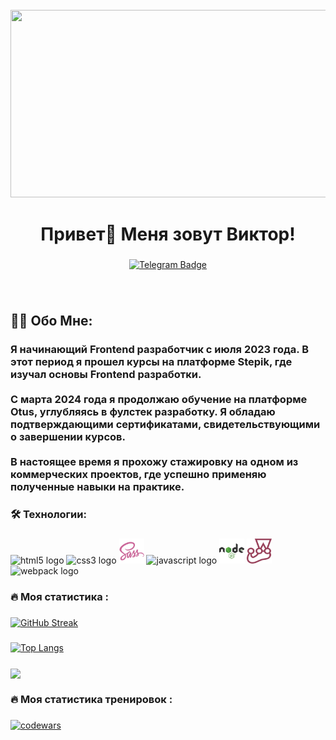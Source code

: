 <br clear="both">

<div align="center">
  <img height="300" width="600" src="https://user-images.githubusercontent.com/74038190/225813708-98b745f2-7d22-48cf-9150-083f1b00d6c9.gif"  />
</div>

###

<h1 align="center">Привет👋 Меня зовут Виктор!</h1>

###

<div align="center" id="badges">
  <a href="https://t.me/viktorkozintsev">
    <img src="https://img.shields.io/badge/Telegram-26A5E4?style=for-the-badge&logo=telegram&logoColor=white" alt="Telegram Badge"/>
  </a>
</div>

###

<div align="center">
  <img src="https://komarev.com/ghpvc/?username=V-Kozintsev&style=flat-square&color=blue" alt=""/>
</div>

###

## 👨‍💻 Обо Мне:
<h3 align="left" class="heading-element" dir="auto">
  Я начинающий Frontend разработчик с июля 2023 года. В этот период я прошел курсы на платформе Stepik, где изучал основы Frontend разработки.<br><br>С марта 2024 года я продолжаю обучение на платформе Otus, углубляясь в фулстек разработку.
  Я обладаю подтверждающими сертификатами, свидетельствующими о завершении курсов.<br><br>В настоящее время я прохожу стажировку на одном из коммерческих проектов, где успешно применяю полученные навыки на практике.
</h3>

###

###

<h3 align="left">🛠 Технологии:</h3>

###

<div align="left">
  <img src="https://cdn.jsdelivr.net/gh/devicons/devicon/icons/html5/html5-original.svg" height="40" alt="html5 logo"  />
  <img src="https://cdn.jsdelivr.net/gh/devicons/devicon/icons/css3/css3-original.svg" height="40" alt="css3 logo"  />
  <img src="https://github.com/devicons/devicon/blob/master/icons/sass/sass-original.svg" height="40" alt="sass logo"  />
  <img src="https://cdn.jsdelivr.net/gh/devicons/devicon/icons/javascript/javascript-original.svg" height="40" alt="javascript logo"  />
  <img src="https://github.com/devicons/devicon/blob/master/icons/nodejs/nodejs-original-wordmark.svg" height="40" alt="nodeJS logo"  />
  <img src="https://github.com/devicons/devicon/blob/master/icons/jest/jest-plain.svg" height="40" alt="jest logo"  />
  <img src="https://cdn.simpleicons.org/webpack/8DD6F9" height="40" alt="webpack logo"  />
</div>

###

<h3 align="left">🔥   Моя статистика :</h3>

###

[![GitHub Streak](https://github-readme-streak-stats.herokuapp.com?user=V-Kozintsev&theme=dark)](https://git.io/streak-stats)


###

[![Top Langs](https://github-readme-stats.vercel.app/api/top-langs/?username=V-Kozintsev&layout=compact&theme=vision-friendly-dark)](https://github.com/anuraghazra/github-readme-stats)
  
###

<a href="https://github.com/V-Kozintsev">
    <img height=129 align="center" src="https://github-readme-stats.vercel.app/api?username=V-Kozintsev&hide=stars,prs,issues,contribs&rank_icon=github&custom_title=My+GitHub+Stats&theme=radical" />
</a>

###

<h3 align="left">🔥   Моя статистика тренировок :</h3>

###

[![codewars](https://www.codewars.com/users/V-Kozintsev/badges/large)](https://www.codewars.com/users/V-Kozintsev)

###

